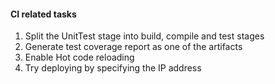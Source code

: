 #### CI related tasks
1. Split the UnitTest stage into build, compile and test stages
2. Generate test coverage report as one of the artifacts
3. Enable Hot code reloading
4. Try deploying by specifying the IP address
